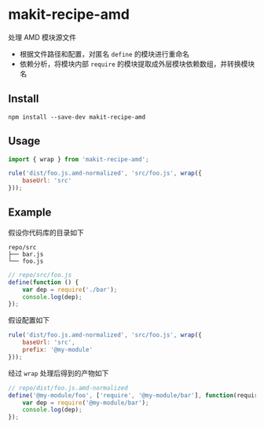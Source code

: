 # makit-recipe-amd

处理 AMD 模块源文件

- 根据文件路径和配置，对匿名 `define` 的模块进行重命名
- 依赖分析，将模块内部 `require` 的模块提取成外层模块依赖数组，并转换模块名

## Install

```
npm install --save-dev makit-recipe-amd
```

## Usage

```js
import { wrap } from 'makit-recipe-amd';

rule('dist/foo.js.amd-normalized', 'src/foo.js', wrap({
    baseUrl: 'src'
}));
```

## Example

假设你代码库的目录如下

```
repo/src
├── bar.js
└── foo.js
```

```js
// repo/src/foo.js
define(function () {
    var dep = require('./bar');
    console.log(dep);
});
```

假设配置如下

```js
rule('dist/foo.js.amd-normalized', 'src/foo.js', wrap({
    baseUrl: 'src',
    prefix: '@my-module'
}));
```

经过 `wrap` 处理后得到的产物如下

```js
// repo/dist/foo.js.amd-normalized
define('@my-module/foo', ['require', '@my-module/bar'], function(require, bar) {
    var dep = require('@my-module/bar');
    console.log(dep);
});
```